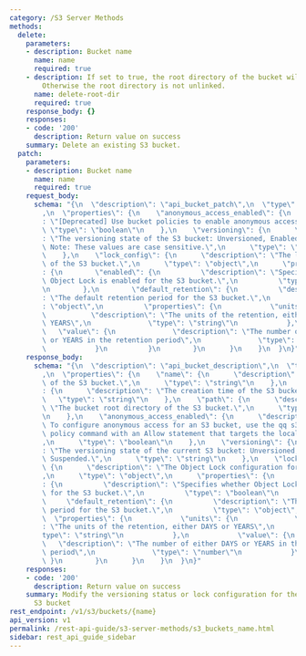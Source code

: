 ```yaml
---
category: /S3 Server Methods
methods:
  delete:
    parameters:
    - description: Bucket name
      name: name
      required: true
    - description: If set to true, the root directory of the bucket will also be unlinked.
        Otherwise the root directory is not unlinked.
      name: delete-root-dir
      required: true
    response_body: {}
    responses:
    - code: '200'
      description: Return value on success
    summary: Delete an existing S3 bucket.
  patch:
    parameters:
    - description: Bucket name
      name: name
      required: true
    request_body:
      schema: "{\n  \"description\": \"api_bucket_patch\",\n  \"type\": \"object\"\
        ,\n  \"properties\": {\n    \"anonymous_access_enabled\": {\n      \"description\"\
        : \"[Deprecated] Use bucket policies to enable anonymous access\",\n     \
        \ \"type\": \"boolean\"\n    },\n    \"versioning\": {\n      \"description\"\
        : \"The versioning state of the S3 bucket: Unversioned, Enabled, or Suspended.\
        \ Note: These values are case sensitive.\",\n      \"type\": \"string\"\n\
        \    },\n    \"lock_config\": {\n      \"description\": \"The lock configuration\
        \ of the S3 bucket.\",\n      \"type\": \"object\",\n      \"properties\"\
        : {\n        \"enabled\": {\n          \"description\": \"Specifies whether\
        \ Object Lock is enabled for the S3 bucket.\",\n          \"type\": \"boolean\"\
        \n        },\n        \"default_retention\": {\n          \"description\"\
        : \"The default retention period for the S3 bucket.\",\n          \"type\"\
        : \"object\",\n          \"properties\": {\n            \"units\": {\n   \
        \           \"description\": \"The units of the retention, either DAYS or\
        \ YEARS\",\n              \"type\": \"string\"\n            },\n         \
        \   \"value\": {\n              \"description\": \"The number of either DAYS\
        \ or YEARS in the retention period\",\n              \"type\": \"number\"\n\
        \            }\n          }\n        }\n      }\n    }\n  }\n}"
    response_body:
      schema: "{\n  \"description\": \"api_bucket_description\",\n  \"type\": \"object\"\
        ,\n  \"properties\": {\n    \"name\": {\n      \"description\": \"The name\
        \ of the S3 bucket.\",\n      \"type\": \"string\"\n    },\n    \"creation_time\"\
        : {\n      \"description\": \"The creation time of the S3 bucket.\",\n   \
        \   \"type\": \"string\"\n    },\n    \"path\": {\n      \"description\":\
        \ \"The bucket root directory of the S3 bucket.\",\n      \"type\": \"string\"\
        \n    },\n    \"anonymous_access_enabled\": {\n      \"description\": \"Deprecated.\
        \ To configure anonymous access for an S3 bucket, use the qq s3_set_bucket\
        \ policy command with an Allow statement that targets the local:guest account.\"\
        ,\n      \"type\": \"boolean\"\n    },\n    \"versioning\": {\n      \"description\"\
        : \"The versioning state of the current S3 bucket: Unversioned, Enabled, or\
        \ Suspended.\",\n      \"type\": \"string\"\n    },\n    \"lock_config\":\
        \ {\n      \"description\": \"The Object Lock configuration for the S3 bucket.\"\
        ,\n      \"type\": \"object\",\n      \"properties\": {\n        \"enabled\"\
        : {\n          \"description\": \"Specifies whether Object Lock is enabled\
        \ for the S3 bucket.\",\n          \"type\": \"boolean\"\n        },\n   \
        \     \"default_retention\": {\n          \"description\": \"The default retention\
        \ period for the S3 bucket.\",\n          \"type\": \"object\",\n        \
        \  \"properties\": {\n            \"units\": {\n              \"description\"\
        : \"The units of the retention, either DAYS or YEARS\",\n              \"\
        type\": \"string\"\n            },\n            \"value\": {\n           \
        \   \"description\": \"The number of either DAYS or YEARS in the retention\
        \ period\",\n              \"type\": \"number\"\n            }\n         \
        \ }\n        }\n      }\n    }\n  }\n}"
    responses:
    - code: '200'
      description: Return value on success
    summary: Modify the versioning status or lock configuration for the specified
      S3 bucket
rest_endpoint: /v1/s3/buckets/{name}
api_version: v1
permalink: /rest-api-guide/s3-server-methods/s3_buckets_name.html
sidebar: rest_api_guide_sidebar
---
```

